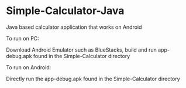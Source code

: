 # Simple-Calculator-Java
Java based calculator application that works on Android

To run on PC:

Download Android Emulator such as BlueStacks, build and run app-debug.apk found in the Simple-Calculator directory

To run on Android:

Directly run the app-debug.apk found in the Simple-Calculator directory
